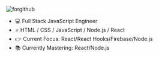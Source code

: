 ![forgithub](https://avatars.githubusercontent.com/u/4513465?s=460&u=00b8b9a16d7800719907991bb9d0ad17bfef4128&v=4)

- 💻 Full Stack JavaScript Engineer
- ⭐  HTML / CSS / JavaScript / Node.js / React 
- 👉  Current Focus: React/React Hooks/Firebase/Node.js
- 📚  Currently Mastering: React/Node.js
